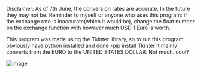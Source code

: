 Disclaimer: As of 7th June, the conversion rates are accurate. In the future they may not be.
Reminder to myself or anyone who uses this program: if the exchange rate is inaccurate(which it would be), change the float number on the exchange function with however much USD 1 Euro is worth.

This program was made using the Tkinter library, so to run this program obviously have python installed and done -pip install Tkinter
It mainly converts from the EURO to the UNITED STATES DOLLAR. Not much. cool?

![image](https://github.com/JukzaDX/CurrencyExchangePY/assets/157161475/e7583e8c-3647-4bf6-abfc-5bededb9ac49)
